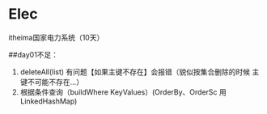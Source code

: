 # Elec
itheima国家电力系统（10天）

##day01不足：
1. deleteAll(list)  有问题【如果主键不存在】会报错（貌似按集合删除的时候 主键不可能不存在...）
2. 根据条件查询（buildWhere  KeyValues）(OrderBy、OrderSc  用 LinkedHashMap)

